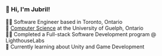 ### 👋 Hi, I'm Jubril!
👨‍💻 Software Engineer based in Toronto, Ontario<br/>
📖 [Computer Science](https://www.uoguelph.ca/programs/computer-science/) at the University of Guelph, Ontario<br/>
👨‍🎓 Completed a Full-stack Software Development program @ LighthouseLabs <br/>
💭 Currently learning about Unity and Game Development
